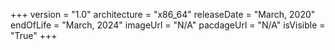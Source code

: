 +++
version = "1.0"
architecture = "x86_64"
releaseDate = "March, 2020"
endOfLife = "March, 2024"
imageUrl = "N/A"
pacdageUrl = "N/A"
isVisible = "True"
+++
